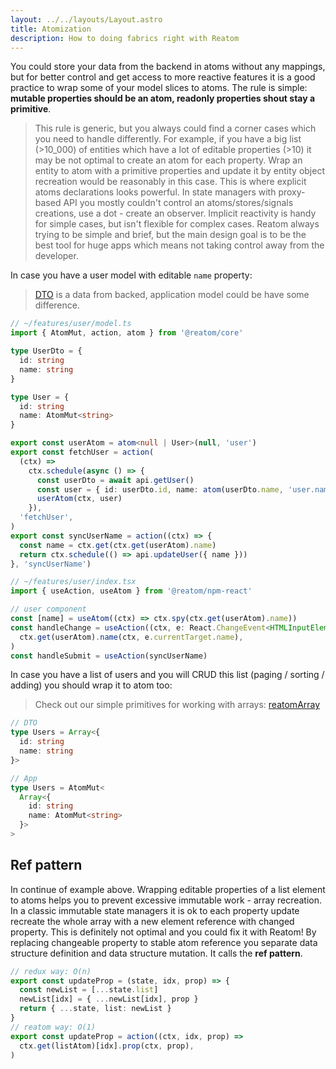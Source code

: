 ```yaml
---
layout: ../../layouts/Layout.astro
title: Atomization
description: How to doing fabrics right with Reatom
---
```


You could store your data from the backend in atoms without any mappings, but for better control and get access to more reactive features it is a good practice to wrap some of your model slices to atoms. The rule is simple: **mutable properties should be an atom, readonly properties shout stay a primitive**.

> This rule is generic, but you always could find a corner cases which you need to handle differently. For example, if you have a big list (>10_000) of entities which have a lot of editable properties (>10) it may be not optimal to create an atom for each property. Wrap an entity to atom with a primitive properties and update it by entity object recreation would be reasonably in this case.
> This is where explicit atoms declarations looks powerful. In state managers with proxy-based API you mostly couldn't control an atoms/stores/signals creations, use a dot - create an observer. Implicit reactivity is handy for simple cases, but isn't flexible for complex cases. Reatom always trying to be simple and brief, but the main design goal is to be the best tool for huge apps which means not taking control away from the developer.

In case you have a user model with editable `name` property:

> [DTO](https://en.wikipedia.org/wiki/Data_transfer_object) is a data from backed, application model could be have some difference.

```ts
// ~/features/user/model.ts
import { AtomMut, action, atom } from '@reatom/core'

type UserDto = {
  id: string
  name: string
}

type User = {
  id: string
  name: AtomMut<string>
}

export const userAtom = atom<null | User>(null, 'user')
export const fetchUser = action(
  (ctx) =>
    ctx.schedule(async () => {
      const userDto = await api.getUser()
      const user = { id: userDto.id, name: atom(userDto.name, 'user.name') }
      userAtom(ctx, user)
    }),
  'fetchUser',
)
export const syncUserName = action((ctx) => {
  const name = ctx.get(ctx.get(userAtom).name)
  return ctx.schedule(() => api.updateUser({ name }))
}, 'syncUserName')
```

```ts
// ~/features/user/index.tsx
import { useAction, useAtom } from '@reatom/npm-react'

// user component
const [name] = useAtom((ctx) => ctx.spy(ctx.get(userAtom).name))
const handleChange = useAction((ctx, e: React.ChangeEvent<HTMLInputElement>) =>
  ctx.get(userAtom).name(ctx, e.currentTarget.name),
)
const handleSubmit = useAction(syncUserName)
```

In case you have a list of users and you will CRUD this list (paging / sorting / adding) you should wrap it to atom too:

> Check out our simple primitives for working with arrays: [reatomArray](/packages/primitives#reatomArray)

```ts
// DTO
type Users = Array<{
  id: string
  name: string
}>

// App
type Users = AtomMut<
  Array<{
    id: string
    name: AtomMut<string>
  }>
>
```

## Ref pattern

In continue of example above. Wrapping editable properties of a list element to atoms helps you to prevent excessive immutable work - array recreation. In a classic immutable state managers it is ok to each property update recreate the whole array with a new element reference with changed property. This is definitely not optimal and you could fix it with Reatom! By replacing changeable property to stable atom reference you separate data structure definition and data structure mutation. It calls the **ref pattern**.

```ts
// redux way: O(n)
export const updateProp = (state, idx, prop) => {
  const newList = [...state.list]
  newList[idx] = { ...newList[idx], prop }
  return { ...state, list: newList }
}
// reatom way: O(1)
export const updateProp = action((ctx, idx, prop) =>
  ctx.get(listAtom)[idx].prop(ctx, prop),
)
```
